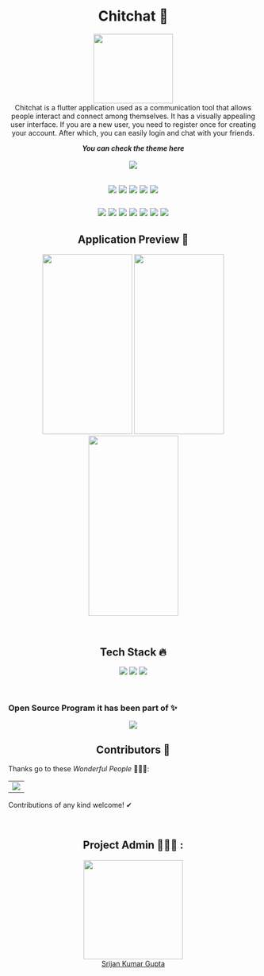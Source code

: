 <h1 align="center">Chitchat 💬</h1>
<p align="center">
  <img src="https://user-images.githubusercontent.com/70858557/125760884-eeaa2854-cc72-4bbe-a617-dabca0c57b65.png" width="160px" height="140px">
  <br>
  Chitchat is a flutter application used as a communication tool that allows people interact and connect among themselves. It has a visually appealing user interface. If you are a new user, you need to register once for creating your account. After which, you can easily login and chat with your friends.</p>
  
<p align="center">
	<i><b>You can check the theme here</b></i><br><br>
	<a href="https://www.figma.com/file/buWE32jllnwsRrIZTwa2Qw/Chitchat?node-id=0%3A1">
	    <img src="https://forthebadge.com/images/badges/check-it-out.svg">
	</a>
<h2 align="center">

<div align="center">

<a href="https://github.com/geekymeeky/chitchat"><img src="https://badges.frapsoft.com/os/v1/open-source.svg?v=103"></a>
<a href="https://github.com/geekymeeky/chitchat"><img src="https://img.shields.io/badge/Built%20by-developers%20%3C%2F%3E-0059b3"></a>
<a href="https://github.com/geekymeeky/chitchat"><img src="https://img.shields.io/static/v1.svg?label=Contributions&message=Welcome&color=yellow"></a>
<a href="https://github.com/geekymeeky/"><img src="https://img.shields.io/badge/Maintained%3F-yes-brightgreen.svg?v=103"></a>
<a href="https://github.com/geekymeeky/chitchat/watchers"><img src="https://img.shields.io/github/watchers/geekymeeky/chitchat"></a>

<a href="https://github.com/geekymeeky/chitchat/graphs/contributors"><img src="https://img.shields.io/github/contributors/geekymeeky/chitchat?color=brightgreen"></a>
<a href="https://github.com/geekymeeky/chitchat/stargazers"><img src="https://img.shields.io/github/stars/geekymeeky/chitchat?color=0059b3"></a>
<a href="https://github.com/geekymeeky/chitchat/network/members"><img src="https://img.shields.io/github/forks/geekymeeky/chitchat?color=yellow"></a>
<a href="https://github.com/geekymeeky/chitchat/issues"><img src="https://img.shields.io/github/issues/geekymeeky/chitchat?color=0059b3"></a>
<a href="https://github.com/geekymeeky/chitchat/issues?q=is%3Aissue+is%3Aclosed"><img src="https://img.shields.io/github/issues-closed-raw/geekymeeky/chitchat?color=yellow"></a>
<a href="https://github.com/geekymeeky/chitchat/pulls"><img src="https://img.shields.io/github/issues-pr/geekymeeky/chitchat?color=brightgreen"></a>
<a href="https://github.com/geekymeeky/chitchat/pulls?q=is%3Apr+is%3Aclosed"><img src="https://img.shields.io/github/issues-pr-closed-raw/geekymeeky/chitchat?color=0059b3"></a> 
</div>	
	

<h2 align="center">Application Preview 🔎</h2>
<p align="center">
<img src="https://user-images.githubusercontent.com/70858557/125765247-21e79936-7138-428d-b7b8-a10c722240b3.PNG" height="363px" width="181px"> <img src="https://user-images.githubusercontent.com/70858557/125765252-6307dc31-dd11-4209-b519-75e4dccbe028.PNG" height="363px" width="181px"> <img src="https://user-images.githubusercontent.com/70858557/125765255-66b0bda1-ab03-48b7-a8fe-fb6b61d698cc.PNG" height="363px" width="181px">
</p>
<br>

<h2 align=center> Tech Stack 🔥 </h2>  
  <p align="center">
  <img src="https://img.shields.io/badge/dart-%230175C2.svg?&style=for-the-badge&logo=dart&logoColor=white"/> <img src="https://img.shields.io/badge/Flutter%20-%2302569B.svg?&style=for-the-badge&logo=Flutter&logoColor=white" /> <img src="https://img.shields.io/badge/github%20-%23121011.svg?&style=for-the-badge&logo=github&logoColor=white"/>
  </p>
<br>

### Open Source Program it has been part of ✨
<p align="center">
<img src="https://user-images.githubusercontent.com/70858557/125765880-09f3e81f-7f09-4369-842a-6e1ff3619a16.gif">
</p>


<h2 align="center"> Contributors 🎉</h2>

Thanks go to these *Wonderful People* 👨🏻‍💻:

<table>
	<tr>
		<td>
			<a href="https://github.com/geekymeeky/chitchat/graphs/contributors">
  <img src="https://contrib.rocks/image?repo=geekymeeky/chitchat" />
</a>
		</td>
	</tr>
</table>

Contributions of any kind welcome! ✔

<br>


<h2 align="center"> Project Admin 👨🏻‍💻 : </h2>
<p align="center">
<a href="https://github.com/geekymeeky">
  <img src="https://avatars.githubusercontent.com/u/66238394?v=4" width="200px" height="200px" />
  <br>Srijan Kumar Gupta
</a>


